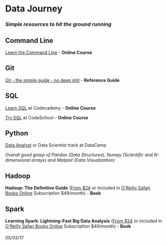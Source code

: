 # Data Journey
  
### *Simple resources to hit the ground running*
  
  
## Command Line
[Learn the Command Line](https://www.codecademy.com/learn/learn-the-command-line) - **Online Course**

## Git
[Git - the simple guide - no deep shit](http://rogerdudler.github.io/git-guide/) - **Reference Guide**

## SQL
[Learn SQL](https://www.codecademy.com/learn/learn-sql) at Codecademy - **Online Course**

[Try SQL](https://www.codeschool.com/learn/database) at CodeSchool - **Online Course**

## Python
[Data Analyst](https://www.datacamp.com/tracks/data-analyst-with-python) or Data Scientist track at DataCamp

*Overall good grasp of Pandas (Data Structures), Numpy (Scientific and N-dimensional arrays) and Matplot (Data Visualization)*

## Hadoop
**Hadoop: The Definitive Guide** ([From $24](https://www.amazon.com/Hadoop-Definitive-Storage-Analysis-Internet/dp/1491901632/ref=mt_paperback?_encoding=UTF8&me=) or included in [O'Reilly Safari Books Online](https://www.safaribooksonline.com/) Subscription $49/month) - **Book**

## Spark
**Learning Spark: Lightning-Fast Big Data Analysis** ([From $24](https://www.amazon.com/Hadoop-Definitive-Storage-Analysis-Internet/dp/1491901632/ref=mt_paperback?_encoding=UTF8&me=) or included in [O'Reilly Safari Books Online](https://www.safaribooksonline.com/) Subscription $49/month) - **Book**


  
  
  
###### 05/03/17
